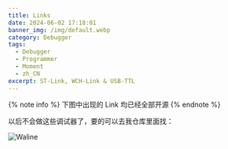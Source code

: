 ```yaml
---
title: Links
date: 2024-06-02 17:18:01
banner_img: /img/default.webp
category: Debugger
tags: 
  - Debugger
  - Programmer
  - Moment
  - zh_CN
excerpt: ST-Link, WCH-Link & USB-TTL
---
```


{% note info %}
下图中出现的 Link 均已经全部开源
{% endnote %} 
   
以后不会做这些调试器了，要的可以去我仓库里面找：
   
![Waline](/img/blog/Links-Debugger&Programmer/Links-Debugger&Programmer.jpg)